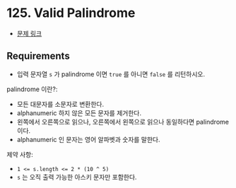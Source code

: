 # 125. Valid Palindrome

- [문제 링크](https://leetcode.com/problems/valid-palindrome/)

## Requirements

- 입력 문자열 `s` 가 palindrome 이면 `true` 를 아니면 `false` 를 리턴하시오.

palindrome 이란?:

- 모든 대문자를 소문자로 변환한다.
- alphanumeric 하지 않은 모든 문자를 제거한다.
- 왼쪽에서 오른쪽으로 읽으나, 오른쪽에서 왼쪽으로 읽으나 동일하다면 palindrome 이다.
- alphanumeric 인 문자는 영어 알파벳과 숫자를 말한다.

제약 사항:

- `1 <= s.length <= 2 * (10 ^ 5)`
- `s` 는 오직 출력 가능한 아스키 문자만 포함한다.
